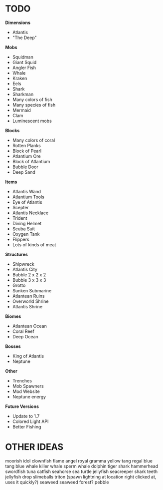 TODO
=====
**Dimensions**
 - Atlantis
 - "The Deep"

**Mobs**
 - Squidman
 - Giant Squid
 - Angler Fish
 - Whale
 - Kraken
 - Eels
 - Shark
 - Sharkman
 - Many colors of fish
 - Many species of fish
 - Mermaid
 - Clam
 - Luminescent mobs

**Blocks**
 - Many colors of coral
 - Rotten Planks
 - Block of Pearl
 - Atlantium Ore
 - Block of Atlantium
 - Bubble Door
 - Deep Sand

**Items**
 - Atlantis Wand
 - Atlantium Tools
 - Eye of Atlantis
 - Scepter
 - Atlantis Necklace
 - Trident
 - Diving Helmet
 - Scuba Suit
 - Oxygen Tank
 - Flippers
 - Lots of kinds of meat

**Structures**
 - Shipwreck
 - Atlantis City
 - Bubble 2 x 2 x 2
 - Bubble 3 x 3 x 3
 - Grotto
 - Sunken Submarine
 - Atlantean Ruins
 - Overworld Shrine
 - Atlantis Shrine

**Biomes**
 - Atlantean Ocean
 - Coral Reef
 - Deep Ocean

**Bosses**
 - King of Atlantis
 - Neptune

**Other**
 - Trenches
 - Mob Spawners
 - Mod Website
 - Neptune energy

**Future Versions**
 - Update to 1.7
 - Colored Light API
 - Better Fishing

OTHER IDEAS
===========
moorish idol
clownfish
flame angel
royal gramma
yellow tang
regal blue tang
blue whale
killer whale
sperm whale
dolphin
tiger shark
hammerhead
swordfish
tuna
catfish
seahorse
sea turtle
jellyfish
seacreeper
shark teeth
jellyfish drop slimeballs
triton (spawn lightning at location right clicked at, uses it quickly?)
seaweed
seaweed forest?
pebble